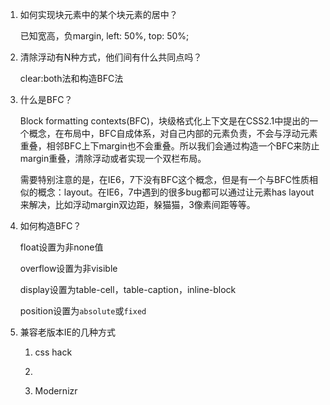 1. 如何实现块元素中的某个块元素的居中？

    已知宽高，负margin, left: 50%, top: 50%;

2. 清除浮动有N种方式，他们间有什么共同点吗？

    clear:both法和构造BFC法

3. 什么是BFC？

    Block formatting contexts(BFC)，块级格式化上下文是在CSS2.1中提出的一个概念，在布局中，BFC自成体系，对自己内部的元素负责，不会与浮动元素重叠，相邻BFC上下margin也不会重叠。所以我们会通过构造一个BFC来防止margin重叠，清除浮动或者实现一个双栏布局。
   
    需要特别注意的是，在IE6，7下没有BFC这个概念，但是有一个与BFC性质相似的概念：layout。在IE6，7中遇到的很多bug都可以通过让元素has layout来解决，比如浮动margin双边距，躲猫猫，3像素间距等等。

4. 如何构造BFC？

    float设置为非none值
   
    overflow设置为非visible
   
    display设置为table-cell，table-caption，inline-block
   
    position设置为`absolute`或`fixed`

5. 兼容老版本IE的几种方式

    1. css hack
   
    2. <!--[if IE]><link rel="stylesheet" type="text/css" href="#"><![endif]-->
   
    3. Modernizr
